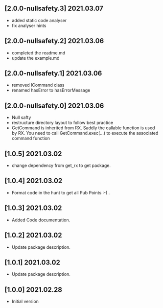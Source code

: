 ## [2.0.0-nullsafety.3] 2021.03.07
 * added static code analyser
 * fix analyser hints

## [2.0.0-nullsafety.2] 2021.03.06
 * completed the readme.md
 * update the example.md   


## [2.0.0-nullsafety.1] 2021.03.06
 * removed ICommand class
 * renamed hasError to hasErrorMessage  

## [2.0.0-nullsafety.0] 2021.03.06

* Null safty
* restructure directory layout to follow best practice
* GetCommand is inherited from RX. Saddly the callable function is used by RX. You need to call GetCommand.exec(...) to execute the associated command function
  
## [1.0.5] 2021.03.02

* change dependency from get_rx to get package.
  
## [1.0.4] 2021.03.02

* Format code in the hunt to get all Pub Points :-) .
  
## [1.0.3] 2021.03.02

* Added Code documentation.
  
## [1.0.2] 2021.03.02

* Update package description.

## [1.0.1] 2021.03.02

* Update package description.

## [1.0.0] 2021.02.28

* Initial version
